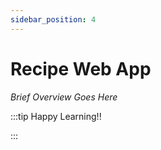 ```yaml
---
sidebar_position: 4
---
```


# Recipe Web App

_Brief Overview Goes Here_

:::tip Happy Learning!!

<QuestButton text="Go To Quest" />

:::
